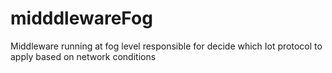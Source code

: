 # midddlewareFog
Middleware running at fog level responsible for decide which Iot protocol to apply based on network conditions
